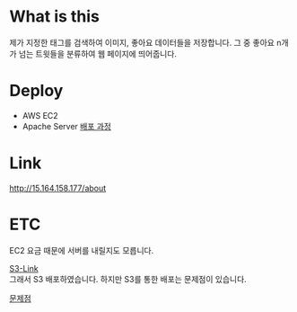 # What is this
제가 지정한 태그를 검색하여 이미지, 좋아요 데이터들을 저장합니다.
그 중 좋아요 n개  가 넘는 트윗들을 분류하여 웹 페이지에 띄어줍니다.

# Deploy 
* AWS EC2
* Apache Server
[배포 과정](https://minhee-goo.tistory.com/15)

# Link
http://15.164.158.177/about

# ETC
EC2 요금 때문에 서버를 내릴지도 모릅니다.  
  

[S3-Link](https://goooooo.s3.ap-northeast-2.amazonaws.com/index.html)  
그래서 S3 배포하였습니다. 하지만 S3를 통한 배포는 문제점이 있습니다.

[문제점](https://minhee-goo.tistory.com/16)